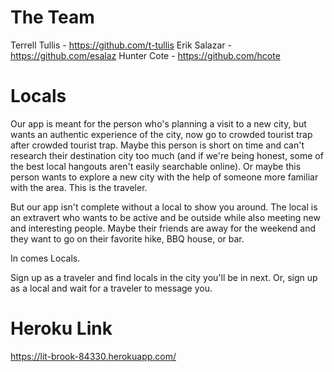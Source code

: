 # The Team
  Terrell Tullis - https://github.com/t-tullis
  Erik Salazar - https://github.com/esalaz
  Hunter Cote - https://github.com/hcote

# Locals
Our app is meant for the person who's planning a visit to a new city, but wants an authentic experience of the city, now go to crowded tourist trap after crowded tourist trap. Maybe this person is short on time and can't research their destination city too much (and if we're being honest, some of the best local hangouts aren't easily searchable online). Or maybe this person wants to explore a new city with the help of someone more familiar with the area. This is the traveler.

But our app isn't complete without a local to show you around. The local is an extravert who wants to be active and be outside while also meeting new and interesting people. Maybe their friends are away for the weekend and they want to go on their favorite hike, BBQ house, or bar.

In comes Locals.

Sign up as a traveler and find locals in the city you'll be in next. Or, sign up as a local and wait for a traveler to message you.


# Heroku Link
https://lit-brook-84330.herokuapp.com/
